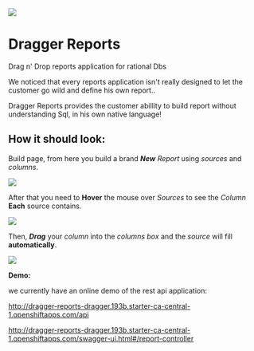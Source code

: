 <img src="https://ci.appveyor.com/api/projects/status/github/OfekRv/DraggerReports?branch=master&svg=true">

# Dragger Reports
Drag n' Drop reports application for rational Dbs

We noticed that every reports application isn't really designed to let the customer go wild and define his own report..

Dragger Reports provides the customer abillity to build report without understanding Sql, in his own native language!


## How it should look:

Build page, from here you build a brand **_New_** *Report* using *sources* and *columns*.

<img src="https://image.ibb.co/iqg8Te/Build_Reports1.png">

After that you need to **Hover** the mouse over *Sources* to see the *Column* **Each** source contains.

<img src="https://image.ibb.co/iJPEZK/Column_Drag.png">

Then, **_Drag_** your *column* into the *columns box* and the *source* will fill **automatically**.

<img src="https://image.ibb.co/dfW6gz/Drag_Drop.png">


**Demo:**

we currently have an online demo of the rest api application:

http://dragger-reports-dragger.193b.starter-ca-central-1.openshiftapps.com/api

http://dragger-reports-dragger.193b.starter-ca-central-1.openshiftapps.com/swagger-ui.html#/report-controller
